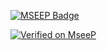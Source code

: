 [![MSEEP Badge](https://badge.mseep.ai/badge/mseep.ai-listed-green)](https://mseep.ai/app/nanbingxyz-5ire)



[![Verified on MseeP](https://mseep.ai/badge.svg)](https://mseep.ai/app/ef63b7ec-7fab-4033-88a9-0b8cd3efc9bb)
